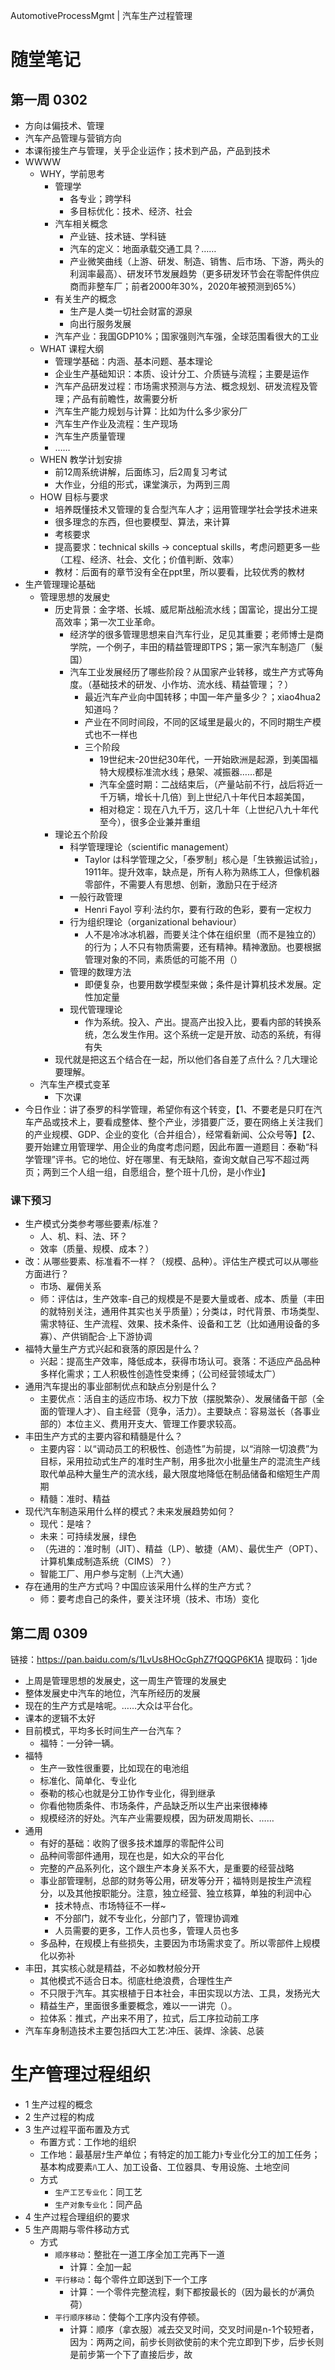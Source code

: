 AutomotiveProcessMgmt | 汽车生产过程管理

# 随堂笔记

## 第一周 0302

- 方向は偏技术、管理
- 汽车产品管理与营销方向
- 本课衔接生产与管理，关乎企业运作；技术到产品，产品到技术
- WWWW
    - WHY，学前思考
        - 管理学
            - 各专业；跨学科
            - 多目标优化：技术、经济、社会
        - 汽车相关概念
            - 产业链、技术链、学科链
            - 汽车的定义：地面承载交通工具？……
            - 产业微笑曲线（上游、研发、制造、销售、后市场、下游，两头的利润率最高）、研发环节发展趋势（更多研发环节会在零配件供应商而非整车厂；前者2000年30%，2020年被预测到65%）
        - 有关生产的概念
            - 生产是人类一切社会财富的源泉
            - 向出行服务发展
        - 汽车产业：我国GDP10%；国家强则汽车强，全球范围看很大的工业
    - WHAT 课程大纲
        - 管理学基础：内涵、基本问题、基本理论
        - 企业生产基础知识：本质、设计分工、介质链与流程；主要是运作
        - 汽车产品研发过程：市场需求预测与方法、概念规划、研发流程及管理；产品有前瞻性，故需要分析
        - 汽车生产能力规划与计算：比如为什么多少家分厂
        - 汽车生产作业及流程：生产现场
        - 汽车生产质量管理
        - ……
    - WHEN 教学计划安排
        - 前12周系统讲解，后面练习，后2周复习考试
        - 大作业，分组的形式，课堂演示，为两到三周
    - HOW 目标与要求
        - 培养既懂技术又管理的复合型汽车人才；运用管理学社会学技术进来
        - 很多理念的东西，但也要模型、算法，来计算
        - 考核要求
        - 提高要求：technical skills -> conceptual skills，考虑问题更多一些（工程、经济、社会、文化；价值判断、效率）
        - 教材：后面有的章节没有全在ppt里，所以要看，比较优秀的教材
- 生产管理理论基础
    - 管理思想的发展史
        - 历史背景：金字塔、长城、威尼斯战船流水线；国富论，提出分工提高效率；第一次工业革命。
            - 经济学的很多管理思想来自汽车行业，足见其重要；老师博士是商学院，一个例子，丰田的精益管理即TPS；第一家汽车制造厂（髮国）
            - 汽车工业发展经历了哪些阶段？从国家产业转移，或生产方式等角度。（基础技术的研发、小作坊、流水线、精益管理；？）
                - 最近汽车产业向中国转移；中国一年产量多少？；xiao4hua2知道吗？
                - 产业在不同时间段，不同的区域里是最火的，不同时期生产模式也不一样也
                - 三个阶段
                    - 19世纪末-20世纪30年代，一开始欧洲是起源，到美国福特大规模标准流水线；悬架、减振器……都是
                    - 汽车全盛时期：二战结束后，（产量站前不行，战后将近一千万辆，增长十几倍）到上世纪八十年代日本超美国，
                    - 相对稳定：现在八九千万，这几十年（上世纪八九十年代至今），很多企业兼并重组
        - 理论五个阶段
            - 科学管理理论（scientific management）
                - Taylor は科学管理之父，「泰罗制」核心是「生铁搬运试验」，1911年。提升效率，缺点是，所有人称为熟练工人，但像机器零部件，不需要人有思想、创新，激励只在于经济
            - 一般行政管理
                - Henri Fayol 亨利·法约尔，要有行政的色彩，要有一定权力
            - 行为组织理论（organizational behaviour）
                - 人不是冷冰冰机器，而要关注个体在组织里（而不是独立的）的行为；人不只有物质需要，还有精神。精神激励。也要根据管理对象的不同，素质低的可能不用（）
            - 管理的数理方法
                - 即便复杂，也要用数学模型来做；条件是计算机技术发展。定性加定量
            - 现代管理理论
                - 作为系统。投入、产出。提高产出投入比，要看内部的转换系统，怎么发生作用。这个系统一定是开放、动态的系统，有得有失
        - 现代就是把这五个结合在一起，所以他们各自差了点什么？几大理论要理解。
    - 汽车生产模式变革
        - 下次课
- 今日作业：讲了泰罗的科学管理，希望你有这个转变，【1、不要老是只盯在汽车产品或技术上，要看成整体、整个产业，涉猎要广泛，要在网络上关注我们的产业规模、GDP、企业的变化（合并组合），经常看新闻、公众号等】【2、要开始建立用管理学、用企业的角度考虑问题，因此布置一道题目：泰勒“科学管理”评书。它的地位、好在哪里、有无缺陷，查询文献自己写不超过两页；两到三个人组一组，自愿组合，整个班十几份，是小作业】

### 课下预习

- 生产模式分类参考哪些要素/标准？
    - 人、机、料、法、环？
    - 效率（质量、规模、成本？）
- 改：从哪些要素、标准看不一样？（规模、品种）。评估生产模式可以从哪些方面进行？
    - 市场、雇佣关系
    - 师：评估は，生产效率-自己的规模是不是要大量或者、成本、质量（丰田的就特别关注，通用件其实也关乎质量）；分类は，时代背景、市场类型、需求特征、生产流程、效果、技术条件、设备和工艺（比如通用设备的多寡）、产供销配合·上下游协调
- 福特大量生产方式兴起和衰落的原因是什么？
    - 兴起：提高生产效率，降低成本，获得市场认可。衰落：不适应产品品种多样化需求；工人积极性创造性受束缚；（公司经营领域太广）
- 通用汽车提出的事业部制优点和缺点分别是什么？
    - 主要优点：活自主的适应市场、权力下放（摆脱繁杂）、发展储备干部（全面的管理人才）、自主经营（竞争，活力）。主要缺点：容易滋长（各事业部的）本位主义、费用开支大、管理工作要求较高。
- 丰田生产方式的主要内容和精髓是什么？
    - 主要内容：以“调动员工的积极性、创造性”为前提，以“消除一切浪费”为目标，采用拉动式生产的准时生产制，用多批次小批量生产的混流生产线取代单品种大量生产的流水线，最大限度地降低在制品储备和缩短生产周期
    - 精髓：准时、精益
- 现代汽车制造采用什么样的模式？未来发展趋势如何？
    - 现代：是啥？
    - 未来：可持续发展，绿色
    - （先进的：准时制（JIT）、精益（LP）、敏捷（AM）、最优生产（OPT）、计算机集成制造系统（CIMS）？）
    - 智能工厂、用户参与定制（上汽大通）
- 存在通用的生产方式吗？中国应该采用什么样的生产方式？
    - 师：要考虑自己的条件，要关注环境（技术、市场）变化

## 第二周 0309

链接：https://pan.baidu.com/s/1LvUs8HOcGphZ7fQQGP6K1A 
提取码：1jde

- 上周是管理思想的发展史，这一周生产管理的发展史
- 整体发展史中汽车的地位，汽车所经历的发展
- 现在的生产方式是啥呢。……大众は平台化。
- 课本的逻辑不太好
- 目前模式，平均多长时间生产一台汽车？
    - 福特：一分钟一辆。
- 福特
    - 生产一致性很重要，比如现在的电池组
    - 标准化、简单化、专业化
    - 泰勒的核心也就是分工协作专业化，得到继承
    - 你看他物质条件、市场条件，产品缺乏所以生产出来很棒棒
    - 规模经济的好处。汽车产业需要规模，因为研发周期长、……
- 通用
    - 有好的基础：收购了很多技术雄厚的零配件公司
    - 品种间零部件通用，现在也是，如大众的平台化
    - 完整的产品系列化，这个跟生产本身关系不大，是重要的经营战略
    - 事业部管理制，总部的财务等公用，研发等分开；福特则是按生产流程分，以及其他按职能分。注意，独立经营、独立核算，单独的利润中心
        - 技术特点、市场特征不一样~
        - 不分部门，就不专业化，分部门了，管理协调难
        - 人员需要的更多，工作人员也多，管理人员也多
    - 多品种，在规模上有些损失，主要因为市场需求变了。所以零部件上规模化以弥补
- 丰田，其实核心就是精益，不必如教材般分开
    - 其他模式不适合日本。彻底杜绝浪费，合理性生产
    - 不只限于汽车。其实根植于日本社会，丰田实现以方法、工具，发扬光大
    - 精益生产，里面很多重要概念，难以一一讲完（）。
    - 拉体系：推式，产出来不用了，拉式，后工序拉动前工序
- 汽车车身制造技术主要包括四大工艺:冲压、装焊、涂装、总装

# 生产管理过程组织

- 1 生产过程的概念
- 2 生产过程的构成
- 3 生产过程平面布置及方式
    - 布置方式：工作地的组织
    - 工作地：最基层ﾅ生产单位；有特定的加工能力ﾄ专业化分工的加工任务；基本构成要素ﾊ工人、加工设备、工位器具、专用设施、土地空间
    - 方式
        - `生产工艺专业化`：同工艺
        - `生产对象专业化`：同产品
- 4 生产过程合理组织的要求
- 5 生产周期与零件移动方式
    - 方式
        - `顺序移动`：整批在一道工序全加工完再下一道
            - 计算：全加一起
        - `平行移动`：每个零件立即送到下一个工序
            - 计算：一个零件完整流程，剩下都按最长的（因为最长的が满负荷）
        - `平行顺序移动`：使每个工序内没有停顿。
            - 计算：顺序（拿衣服）减去交叉时间，交叉时间是n-1个较短者，因为：两两之间，前步长则欲使前的末个完立即到下步，后步长则是前步第一个下了直接后步，故